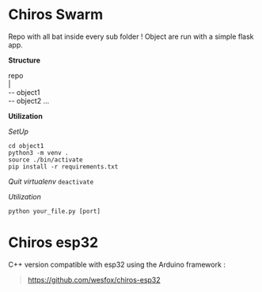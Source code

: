 # Chiros Swarm

Repo with all bat inside every sub folder !
Object are run with a simple flask app.

__Structure__

repo <br>
  | <br>
  -- object1 <br>
  -- object2
  ...

__Utilization__

*SetUp*
```
cd object1
python3 -m venv .
source ./bin/activate
pip install -r requirements.txt
```

*Quit virtualenv*
`deactivate`

*Utilization*
```
python your_file.py [port]
```

# Chiros esp32

C++ version compatible with esp32 using the Arduino framework :

> https://github.com/wesfox/chiros-esp32
